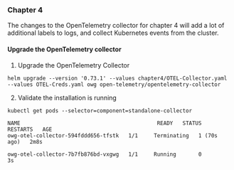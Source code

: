 ### Chapter 4

The changes to the OpenTelemetry collector for chapter 4 will add a lot of additional labels to logs, and collect Kubernetes events from the cluster.

#### Upgrade the OpenTelemetry collector

1. Upgrade the OpenTelemetry Collector
```console
helm upgrade --version '0.73.1' --values chapter4/OTEL-Collector.yaml --values OTEL-Creds.yaml owg open-telemetry/opentelemetry-collector
```

2. Validate the installation is running
```console
kubectl get pods --selector=component=standalone-collector

NAME                                           READY   STATUS    RESTARTS   AGE
owg-otel-collector-594fddd656-tfstk   1/1     Terminating   1 (70s ago)   2m8s 

owg-otel-collector-7b7fb876bd-vxgwg   1/1     Running       0             3s 
```
